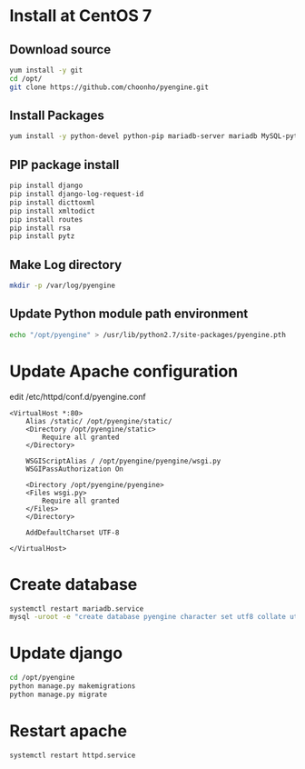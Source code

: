 # Install at CentOS 7

## Download source

~~~bash
yum install -y git
cd /opt/
git clone https://github.com/choonho/pyengine.git
~~~

## Install Packages

~~~bash
yum install -y python-devel python-pip mariadb-server mariadb MySQL-python httpd mod_wsgi
~~~

## PIP package install

~~~bash
pip install django
pip install django-log-request-id
pip install dicttoxml
pip install xmltodict
pip install routes
pip install rsa
pip install pytz
~~~

## Make Log directory

~~~bash
mkdir -p /var/log/pyengine
~~~

## Update Python module path environment
~~~bash
echo "/opt/pyengine" > /usr/lib/python2.7/site-packages/pyengine.pth
~~~

# Update Apache configuration

edit /etc/httpd/conf.d/pyengine.conf

~~~text
<VirtualHost *:80>
    Alias /static/ /opt/pyengine/static/
    <Directory /opt/pyengine/static>
        Require all granted
    </Directory>

    WSGIScriptAlias / /opt/pyengine/pyengine/wsgi.py
    WSGIPassAuthorization On

    <Directory /opt/pyengine/pyengine>
    <Files wsgi.py>
        Require all granted
    </Files>
    </Directory>

    AddDefaultCharset UTF-8

</VirtualHost>
~~~

# Create database

~~~bash
systemctl restart mariadb.service
mysql -uroot -e "create database pyengine character set utf8 collate utf8_general_ci"
~~~

# Update django 

~~~bash
cd /opt/pyengine
python manage.py makemigrations
python manage.py migrate
~~~

# Restart apache

~~~bash
systemctl restart httpd.service
~~~
